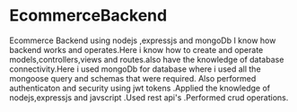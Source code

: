 # EcommerceBackend
Ecommerce Backend using nodejs ,expressjs and mongoDb
I know how backend works and operates.Here i know how
to create and operate models,controllers,views and
routes.also have the knowledge of database
connectivity.Here i used mongoDb for database where i
used all the mongoose query and schemas that were
required. Also performed authenticaton and security using
jwt tokens .Applied the knowledge of nodejs,expressjs
and javscript .Used rest api's .Performed crud operations.
